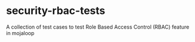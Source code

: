 # security-rbac-tests
A collection of test cases to test Role Based Access Control (RBAC) feature in mojaloop